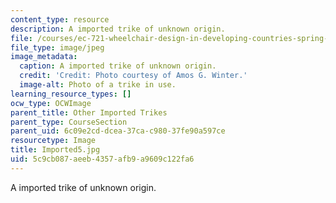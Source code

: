 ```yaml
---
content_type: resource
description: A imported trike of unknown origin.
file: /courses/ec-721-wheelchair-design-in-developing-countries-spring-2009/5c9cb087aeeb4357afb9a9609c122fa6_Imported5.jpg
file_type: image/jpeg
image_metadata:
  caption: A imported trike of unknown origin.
  credit: 'Credit: Photo courtesy of Amos G. Winter.'
  image-alt: Photo of a trike in use.
learning_resource_types: []
ocw_type: OCWImage
parent_title: Other Imported Trikes
parent_type: CourseSection
parent_uid: 6c09e2cd-dcea-37ca-c980-37fe90a597ce
resourcetype: Image
title: Imported5.jpg
uid: 5c9cb087-aeeb-4357-afb9-a9609c122fa6
---
```

A imported trike of unknown origin.

